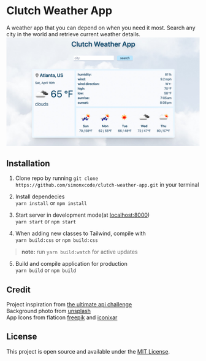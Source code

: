 # Clutch Weather App
A weather app that you can depend on when you need it most. Search any city in the world and retrieve current weather details.    
![screen shot](public/assets/screenshot.jpg)

## Installation
1. Clone repo by running `git clone https://github.com/simonxcode/clutch-weather-app.git` in your terminal   
2. Install dependecies    
`yarn install` or `npm install`

3. Start server in development mode(at [localhost:8000](http://localhost:8000/))    
`yarn start` or `npm start`

4. When adding new classes to Tailwind, compile with     
`yarn build:css` or `npm build:css`
>**note:** run `yarn build:watch` for active updates  

5. Build and compile application for production    
`yarn build` or `npm build`

## Credit
Project inspiration from [the ultimate api challenge](https://theultimateapichallenge.com/weather-api-react)     
Background photo from [unsplash](https://unsplash.com/photos/8hnTBXjJd2s)    
App Icons from flaticon [freepik](https://www.flaticon.com/authors/freepik) and [iconixar](https://www.flaticon.com/authors/iconixar)    

## License
This project is open source and available under the [MIT License](LICENSE). 
